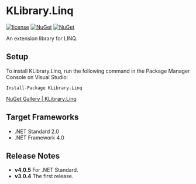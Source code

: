 # KLibrary.Linq
[![license](https://img.shields.io/github/license/sakapon/KLibrary.Linq.svg)](LICENSE)
[![NuGet](https://img.shields.io/nuget/v/KLibrary.Linq.svg)](https://www.nuget.org/packages/KLibrary.Linq/)
[![NuGet](https://img.shields.io/nuget/dt/KLibrary.Linq.svg)](https://www.nuget.org/packages/KLibrary.Linq/)

An extension library for LINQ.

## Setup
To install KLibrary.Linq, run the following command in the Package Manager Console on Visual Studio:

```
Install-Package KLibrary.Linq
```

[NuGet Gallery | KLibrary.Linq](https://www.nuget.org/packages/KLibrary.Linq/)

## Target Frameworks
- .NET Standard 2.0
- .NET Framework 4.0

## Release Notes
- **v4.0.5** For .NET Standard.
- **v3.0.4** The first release.
